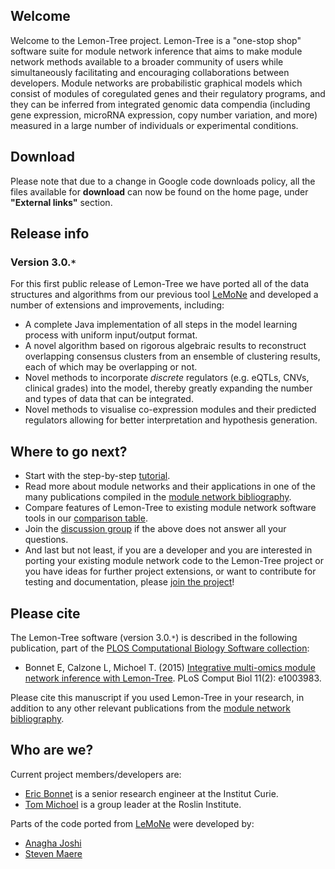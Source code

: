 ## Welcome ##

Welcome to the Lemon-Tree project. Lemon-Tree is a "one-stop shop" software suite for module network inference that aims to make module network methods available to a broader community of users while simultaneously
facilitating and encouraging collaborations between developers. Module networks are probabilistic graphical models which consist of modules of coregulated genes and their regulatory programs, and they can be inferred from integrated genomic data compendia (including gene expression, microRNA expression, copy number variation, and more) measured in a large number of individuals or experimental conditions.

## Download ##

Please note that due to a change in Google code downloads policy, all the files available for **download** can now be found on the home page, under **"External links"** section.

## Release info ##


### Version 3.0.`*` ###

For this first public release of Lemon-Tree we have ported all of the data structures and algorithms from our previous tool [LeMoNe](http://bioinformatics.psb.ugent.be/software/details/LeMoNe) and developed a number of extensions and improvements, including:

  * A complete Java implementation of all steps in the model learning process with uniform input/output format.
  * A novel algorithm based on rigorous algebraic results to reconstruct overlapping consensus clusters from an ensemble of clustering results, each of which may be overlapping or not.
  * Novel methods to incorporate _discrete_ regulators (e.g. eQTLs, CNVs, clinical grades) into the model, thereby greatly expanding the number and types of data that can be integrated.
  * Novel methods to visualise co-expression modules and their predicted regulators allowing for better interpretation and hypothesis generation.



## Where to go next? ##

  * Start with the step-by-step [tutorial](https://code.google.com/p/lemon-tree/wiki/Tutorial).
  * Read more about module networks and their applications in one of the many publications compiled in the [module network bibliography](https://code.google.com/p/lemon-tree/wiki/Bibliography).
  * Compare features of Lemon-Tree to existing module network software tools in our [comparison table](https://code.google.com/p/lemon-tree/wiki/ModuleNetworkTools).
  * Join the [discussion group](http://groups.google.com/group/lemon-tree-discuss) if the above does not answer all your questions.
  * And last but not least, if you are a developer and you are interested in porting your existing module network code to the Lemon-Tree project or you have ideas for further project extensions, or want to contribute for testing and documentation, please   [join the project](http://code.google.com/p/support/wiki/HowToJoinAProject)!

## Please cite ##

The Lemon-Tree software (version 3.0.`*`) is described in the following publication, part of the [PLOS Computational Biology Software collection](http://www.ploscollections.org/article/browse/issue/info%3Adoi%2F10.1371%2Fissue.pcol.v03.i10):

  * Bonnet E, Calzone L, Michoel T. (2015) [Integrative multi-omics module network inference with Lemon-Tree](http://dx.doi.org/10.1371/journal.pcbi.1003983). PLoS Comput Biol 11(2): e1003983.

Please cite this manuscript if you used Lemon-Tree in your research, in addition to any other relevant publications from the [module network bibliography](https://code.google.com/p/lemon-tree/wiki/Bibliography).

## Who are we? ##

Current project members/developers are:

  * [Eric Bonnet](http://eric.d.bonnet.free.fr) is a senior research engineer at the Institut Curie.
  * [Tom Michoel](http://lab.michoel.info) is a group leader at the Roslin Institute.

Parts of the code ported from [LeMoNe](http://bioinformatics.psb.ugent.be/software/details/LeMoNe) were developed by:

  * [Anagha Joshi](http://www.roslin.ed.ac.uk/anagha-joshi)
  * [Steven Maere](http://www.psb.ugent.be/esb)

